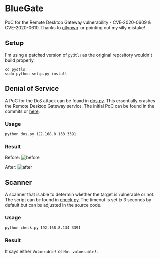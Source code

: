 # BlueGate
PoC for the Remote Desktop Gateway vulnerability - CVE-2020-0609 &amp; CVE-2020-0610. Thanks to [ollypwn](https://twitter.com/ollypwn) for pointing out my silly mistake!

## Setup
I'm using a patched version of `pydtls` as the original repository wouldn't build properly.
```
cd pydtls
sudo python setup.py install
```

## Denial of Service
A PoC for the DoS attack can be found in [dos.py](https://github.com/ioncodes/BlueGate/blob/master/dos.py). This essentially crashes the Remote Desktop Gateway service. The initial PoC can be found in the commits or [here](https://github.com/ioncodes/BlueGate/blob/91ad3951c0db0944a5f8ade8c4af1ae6bd69836e/dos.py).

### Usage
```
python dos.py 192.168.8.133 3391
```

### Result
Before:
![before](https://github.com/ioncodes/BlueGate/blob/master/images/before_dos.png?raw=true)

After:
![after](https://github.com/ioncodes/BlueGate/blob/master/images/after_dos.png?raw=true)


## Scanner
A scanner that is able to determin whether the target is vulnerable or not. The script can be found in [check.py](https://github.com/ioncodes/BlueGate/blob/master/check.py). The timeout is set to 3 seconds by default but can be adjusted in the source code.

### Usage
```
python check.py 192.168.8.134 3391
```

### Result
It says either `Vulnerable!` or `Not vulnerable!`.